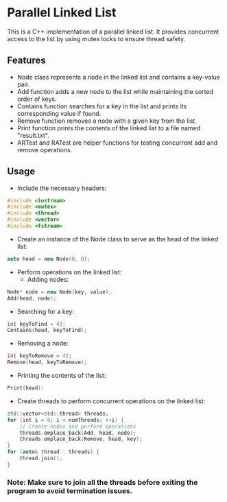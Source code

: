 # Parallel Linked List
This is a C++ implementation of a parallel linked list. It provides concurrent access to the list by using mutex locks to ensure thread safety.

## Features
* Node class represents a node in the linked list and contains a key-value pair.
* Add function adds a new node to the list while maintaining the sorted order of keys.
* Contains function searches for a key in the list and prints its corresponding value if found.
* Remove function removes a node with a given key from the list.
* Print function prints the contents of the linked list to a file named "result.txt".
* ARTest and RATest are helper functions for testing concurrent add and remove operations.
## Usage
* Include the necessary headers:
```cpp
#include <iostream>
#include <mutex>
#include <thread>
#include <vector>
#include <fstream>
```

* Create an instance of the Node class to serve as the head of the linked list:
```cpp 
auto head = new Node(0, 0);
```
* Perform operations on the linked list:
  * Adding nodes:
```cpp 
Node* node = new Node(key, value);
Add(head, node);

```
  * Searching for a key:
 ```cpp
int keyToFind = 42;
Contains(head, keyToFind);
```
  * Removing a node:

```cpp
int keyToRemove = 42;
Remove(head, keyToRemove);

```
  * Printing the contents of the list:
```cpp
Print(head);

```
* Create threads to perform concurrent operations on the linked list:
```cpp
std::vector<std::thread> threads;
for (int i = 0; i < numThreads; ++i) {
    // Create nodes and perform operations
    threads.emplace_back(Add, head, node);
    threads.emplace_back(Remove, head, key);
}
for (auto& thread : threads) {
    thread.join();
}

```
### Note: Make sure to join all the threads before exiting the program to avoid termination issues.
